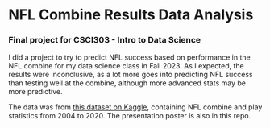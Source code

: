 # NFL Combine Results Data Analysis
### Final project for CSCI303 - Intro to Data Science

I did a project to try to predict NFL success based on performance in the NFL combine for my data science class in Fall 2023. As I expected, the results were inconclusive, as a lot more goes into predicting NFL success than testing well at the combine, although more advanced stats may be more predictive.

The data was from [this dataset on Kaggle](https://www.kaggle.com/datasets/toddsteussie/nfl-play-statistics-dataset-2004-to-present), containing NFL combine and play statistics from 2004 to 2020. The presentation poster is also in this repo.
